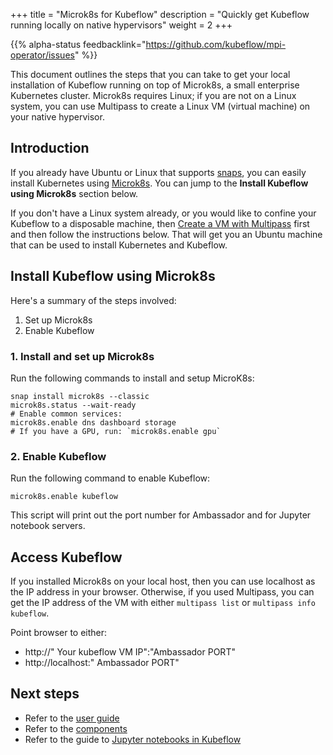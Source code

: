 +++
title = "Microk8s for Kubeflow"
description = "Quickly get Kubeflow running locally on native hypervisors"
weight = 2
+++

{{% alpha-status 
  feedbacklink="https://github.com/kubeflow/mpi-operator/issues" %}}

This document outlines the steps that you can take to get your local installation of Kubeflow running on top of Microk8s, a small enterprise Kubernetes cluster. Microk8s requires Linux; if you are not on a Linux system, you can use Multipass to create a Linux VM (virtual machine) on your native hypervisor.

## Introduction

If you already have Ubuntu or Linux that supports [snaps](https://snapcraft.io/), you can easily install Kubernetes using [Microk8s](https://microk8s.io/). You can jump to the **Install Kubeflow using Microk8s** section below.

If you don't have a Linux system already, or you would like to confine your Kubeflow to a disposable machine, then [Create a VM with Multipass](https://multipass.run/) first and then follow the instructions below. That will get you an Ubuntu machine that can be used to install Kubernetes and Kubeflow.

## Install Kubeflow using Microk8s

Here's a summary of the steps involved:

1. Set up Microk8s
2. Enable Kubeflow

### 1. Install and set up Microk8s

Run the following commands to install and setup MicroK8s:

```
snap install microk8s --classic
microk8s.status --wait-ready
# Enable common services:
microk8s.enable dns dashboard storage
# If you have a GPU, run: `microk8s.enable gpu`
```

### 2. Enable Kubeflow

Run the following command to enable Kubeflow:

```
microk8s.enable kubeflow
```

This script will print out the port number for Ambassador and for Jupyter notebook 
servers.


## Access Kubeflow

If you installed Microk8s on your local host, then you can use localhost as the IP address in your browser. Otherwise, if you used Multipass, you can get the IP address of the VM with either `multipass list` or `multipass info kubeflow`.

Point browser to either:
- http://" Your kubeflow VM IP":"Ambassador PORT"
- http://localhost:" Ambassador PORT"

## Next steps

* Refer to the [user guide](/docs/)
* Refer to the [components](/docs/components/)
* Refer to the guide to [Jupyter notebooks in Kubeflow](/docs/notebooks/)
